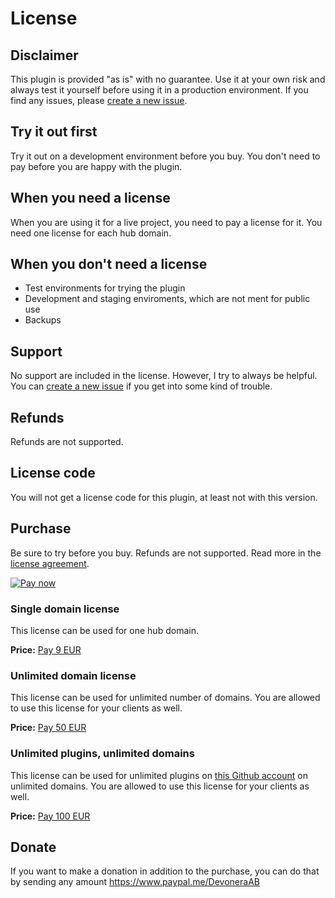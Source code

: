 # License

## Disclaimer

This plugin is provided "as is" with no guarantee. Use it at your own risk and always test it yourself before using it in a production environment. If you find any issues, please [create a new issue](https://github.com/jenstornell/kirby-sync/issues/new).

## Try it out first

Try it out on a development environment before you buy. You don't need to pay before you are happy with the plugin.

## When you need a license

When you are using it for a live project, you need to pay a license for it. You need one license for each hub domain.

## When you don't need a license

- Test environments for trying the plugin
- Development and staging enviroments, which are not ment for public use
- Backups

## Support

No support are included in the license. However, I try to always be helpful. You can [create a new issue](https://github.com/jenstornell/kirby-sync/issues/new) if you get into some kind of trouble.

## Refunds

Refunds are not supported.

## License code

You will not get a license code for this plugin, at least not with this version.

## Purchase

Be sure to try before you buy. Refunds are not supported. Read more in the [license agreement](docs/license.md).

[![Pay now](https://www.paypalobjects.com/en_US/SE/i/btn/btn_paynowCC_LG.gif)](https://www.paypal.com/cgi-bin/webscr?cmd=_s-xclick&hosted_button_id=TB7ASKYRXLJD2)

### Single domain license

This license can be used for one hub domain.

**Price:** [Pay 9 EUR](https://www.paypal.com/cgi-bin/webscr?cmd=_s-xclick&hosted_button_id=TB7ASKYRXLJD2)

### Unlimited domain license

This license can be used for unlimited number of domains. You are allowed to use this license for your clients as well.

**Price:** [Pay 50 EUR](https://www.paypal.com/cgi-bin/webscr?cmd=_s-xclick&hosted_button_id=U8CS633JCEW6C)

### Unlimited plugins, unlimited domains

This license can be used for unlimited plugins on [this Github account](https://github.com/jenstornell) on unlimited domains. You are allowed to use this license for your clients as well.

**Price:** [Pay 100 EUR](https://www.paypal.com/cgi-bin/webscr?cmd=_s-xclick&hosted_button_id=3KJGBSXNPTECL)

## Donate

If you want to make a donation in addition to the purchase, you can do that by sending any amount  https://www.paypal.me/DevoneraAB